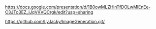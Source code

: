https://docs.google.com/presentation/d/1B0owMLZHinTfDOLwMlEnEe-C3JTo3EZ_iJqVKVQCrgk/edit?usp=sharing

https://github.com/LyJacky/ImageGeneration.git/
